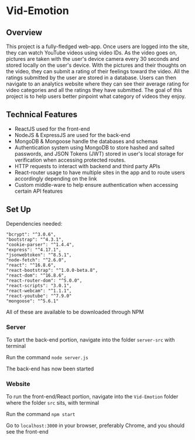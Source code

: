 # Vid-Emotion
## Overview
This project is a fully-fledged web-app. Once users are logged into the site, they can watch YouTube videos using video IDs. As the video goes on, pictures are taken with the user's device camera every 30 seconds and stored locally on the user's device. With the pictures and their thoughts on the video, they can submit a rating of their feelings toward the video. All the ratings submitted by the user are stored in a database. Users can then navigate to an analytics website where they can see their average rating for video categories and all the ratings they have submitted. The goal of this project is to help users better pinpoint what category of videos they enjoy.

## Technical Features
* ReactJS used for the front-end
* NodeJS & ExpressJS are used for the back-end
* MongoDB & Mongoose handle the databases and schemas
* Authentication system using MongoDB to store hashed and salted passwords, and JSON Tokens (JWT) stored in user's local storage for verification when accessing protected routes.
* HTTP requests to interact with backend and third party APIs
* React-router usage to have multiple sites in the app and to route users accordingly depending on the link
* Custom middle-ware to help ensure authentication when accessing certain API features

## Set Up
Dependencies needed: 
```
"bcrypt": "^3.0.6",
"bootstrap": "^4.3.1",
"cookie-parser": "^1.4.4",
"express": "^4.17.1",
"jsonwebtoken": "^8.5.1",
"node-fetch": "^2.6.0",
"react": "^16.8.6",
"react-bootstrap": "^1.0.0-beta.8",
"react-dom": "^16.8.6",
"react-router-dom": "^5.0.0",
"react-scripts": "3.0.1",
"react-webcam": "^1.1.1",
"react-youtube": "^7.9.0"
"mongoose": "^5.6.1"
 ```
All of these are available to be downloaded through NPM
 
### Server
To start the back-end portion, navigate into the folder `server-src` with terminal

Run the command `node server.js`

The back-end has now been started

### Website
To run the front-end/React portion, navigate into the `Vid-Emotion` folder where the folder `src` sits, with terminal

Run the command `npm start`

Go to `localhost:3000` in your browser, preferably Chrome, and you should see the front-end

